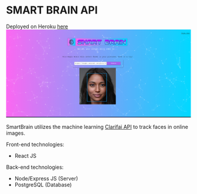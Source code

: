 # SMART BRAIN API
Deployed on Heroku [here](https://smartbrain-frnt.herokuapp.com/)
![alt text](https://github.com/matgauv/smartbrain-frontend/blob/master/SMARTBRAIN-PIC.png?raw=true)

SmartBrain utilizes the machine learning [Clarifai API](https://www.clarifai.com/) to track faces in online images.

Front-end technologies: 
- React JS

Back-end technologies: 
- Node/Express JS (Server)
- PostgreSQL (Database)
